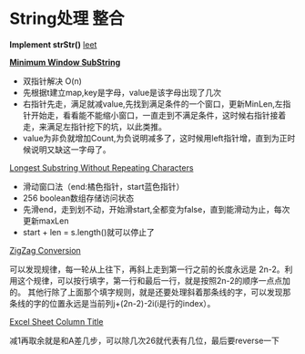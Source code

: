 # String处理 整合

**Implement strStr()** [leet](https://leetcode.com/problems/implement-strstr/)

[**Minimum Window SubString** ](https://gretchency.gitbooks.io/leetcode/content/minimum_window_substring.html)
* 双指针解决 O(n)
* 先根据t建立map,key是字母，value是该字母出现了几次
* 右指针先走，满足就减value,先找到满足条件的一个窗口，更新MinLen,左指针开始走，看看能不能缩小窗口，一直走到不满足条件，这时候右指针接着走，来满足左指针挖下的坑，以此类推。
* value为非负就增加Count,为负说明减多了，这时候用left指针增，直到为正时候说明又缺这一字母了。

[Longest Substring Without Repeating Characters](https://gretchency.gitbooks.io/leetcode/content/longest_substring_without_repeating_characters.html) 
* 滑动窗口法（end:橘色指针，start蓝色指针）
* 256 boolean数组存储访问状态
* 先滑end，走到划不动，开始滑start,全都变为false，直到能滑动为止，每次更新maxLen
* start + len = s.length()就可以停止了

[ZigZag Conversion](https://gretchency.gitbooks.io/leetcode/content/zigzag_conversion.html)

可以发现规律，每一轮从上往下，再斜上走到第一行之前的长度永远是 2n-2。利用这个规律，可以按行填字，第一行和最后一行，就是按照2n-2的顺序一点点加的。 其他行除了上面那个填字规则，就是还要处理斜着那条线的字，可以发现那条线的字的位置永远是当前列j+(2n-2)-2i(i是行的index）。

[Excel Sheet Column Title](https://gretchency.gitbooks.io/leetcode/content/excel_sheet_column_title.html)

减1再取余就是和A差几步，可以除几次26就代表有几位，最后要reverse一下